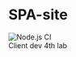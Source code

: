 # SPA-site
![Node.js CI](https://github.com/vmkul/SPA-site/workflows/Node.js%20CI/badge.svg?branch=project-build-test)  
Client dev 4th lab
